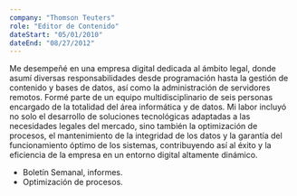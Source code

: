 ```yaml
---
company: "Thomson Teuters"
role: "Editor de Contenido"
dateStart: "05/01/2010"
dateEnd: "08/27/2012"
---
```


Me desempeñé en una empresa digital dedicada al ámbito legal, donde asumí diversas responsabilidades desde programación hasta la gestión de contenido y bases de datos, así como la administración de servidores remotos. Formé parte de un equipo multidisciplinario de seis personas encargado de la totalidad del área informática y de datos. Mi labor incluyó no solo el desarrollo de soluciones tecnológicas adaptadas a las necesidades legales del mercado, sino también la optimización de procesos, el mantenimiento de la integridad de los datos y la garantía del funcionamiento óptimo de los sistemas, contribuyendo así al éxito y la eficiencia de la empresa en un entorno digital altamente dinámico.

- Boletín Semanal, informes.
- Optimización de procesos.
